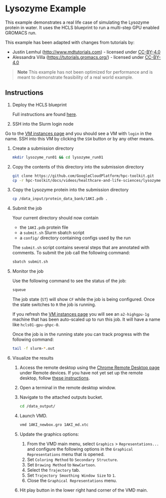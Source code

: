 # Lysozyme Example

This example demonstrates a real life case of simulating the Lysozyme protein
in water. It uses the HCLS blueprint to run a multi-step GPU enabled GROMACS
run.

This example has been adapted with changes from tutorials by:

- Justin Lemhul (<http://www.mdtutorials.com>) - licensed under [CC-BY-4.0]
- Alessandra Villa (<https://tutorials.gromacs.org/>) - licensed under [CC-BY-4.0]

[CC-BY-4.0]: https://creativecommons.org/licenses/by/4.0/

> **Note** This example has not been optimized for performance and is meant to
> demonstrate feasibility of a real world example.

## Instructions

1. Deploy the HCLS blueprint

   Full instructions are found [here](../README.md#deployment-instructions).

1. SSH into the Slurm login node

Go to the
[VM instances page](https://console.cloud.google.com/compute/instances) and you
should see a VM with `login` in the name. SSH into this VM by clicking the `SSH`
button or by any other means.

1. Create a submission directory

   ```bash
   mkdir lysozyme_run01 && cd lysozyme_run01
   ```

1. Copy the contents of this directory into the submission directory

   ```bash
   git clone https://github.com/GoogleCloudPlatform/hpc-toolkit.git
   cp -r hpc-toolkit/docs/videos/healthcare-and-life-sciences/lysozyme-example/* .
   ```

1. Copy the Lysozyme protein into the submission directory

   ```bash
   cp /data_input/protein_data_bank/1AKI.pdb .
   ```

1. Submit the job

   Your current directory should now contain

   - the `1AKI.pdb` protein file
   - a `submit.sh` Slurm sbatch script
   - a `config/` directory containing configs used by the run

   The `submit.sh` script contains several steps that are annotated with
   comments. To submit the job call the following command:

   ```bash
   sbatch submit.sh
   ```

1. Monitor the job

   Use the following command to see the status of the job:

   ```bash
   squeue
   ```

   The job state (`ST`) will show `CF` while the job is being configured. Once
   the state switches to `R` the job is running.

   If you refresh the
   [VM instances page](https://console.cloud.google.com/compute/instances) you
   will see an `a2-highgpu-1g` machine that has been auto-scaled up to run this
   job. It will have a name like `hcls01-gpu-ghpc-0`.

   Once the job is in the running state you can track progress with the
   following command:

   ```bash
   tail -f slurm-*.out
   ```

1. Visualize the results

   1. Access the remote desktop using the
      [Chrome Remote Desktop page](https://remotedesktop.google.com/access)
      under Remote devices. If you have not yet set up the remote desktop,
      follow
      [these instructions](../../../../community/modules/remote-desktop/chrome-remote-desktop/README.md#setting-up-the-remote-desktop).
   1. Open a terminal in the remote desktop window.
   1. Navigate to the attached outputs bucket.

      ```bash
      cd /data_output/
      ```

   1. Launch VMD.

      ```bash
      vmd 1AKI_newbox.gro 1AKI_md.xtc
      ```

   1. Update the graphics options:
      1. From the VMD main menu, select `Graphics` > `Representations...` and
         configure the following options in the `Graphical Representations` menu
         that is opened.
      1. Set `Coloring Method` to `Secondary Structure`.
      1. Set `Drawing Method` to `NewCartoon`.
      1. Select the `Trajectory` tab.
      1. Set `Trajectory Smoothing Window Size` to `1`.
      1. Close the `Graphical Representations` menu.
   1. Hit play button in the lower right hand corner of the VMD main.
